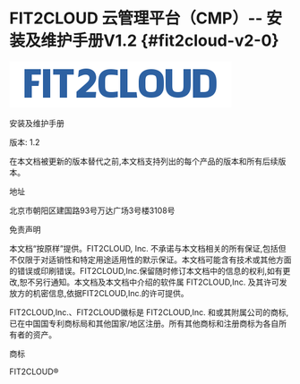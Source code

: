 # FIT2CLOUD 云管理平台（CMP）-- 安装及维护手册V1.2 {#fit2cloud-v2-0}

![logo.png](/assets/logo.png)

安装及维护手册

版本: 1.2

在本文档被更新的版本替代之前,本文档支持列出的每个产品的版本和所有后续版本。

地址

北京市朝阳区建国路93号万达广场3号楼3108号

免责声明

本文档“按原样”提供。FIT2CLOUD, Inc. 不承诺与本文档相关的所有保证,包括但不仅限于对适销性和特定用途适用性的默示保证。本文档可能含有技术或其他方面的错误或印刷错误。FIT2CLOUD,Inc.保留随时修订本文档中的信息的权利,如有更改,恕不另行通知。本文档及本文档中介绍的软件属 FIT2CLOUD,Inc. 及其许可发放方的机密信息,依据FIT2CLOUD,Inc.的许可提供。

FIT2CLOUD,Inc.、FIT2CLOUD徽标是 FIT2CLOUD,Inc. 和或其附属公司的商标,已在中国国专利商标局和其他国家/地区注册。所有其他商标和注册商标为各自所有者的资产。

商标

FIT2CLOUD®